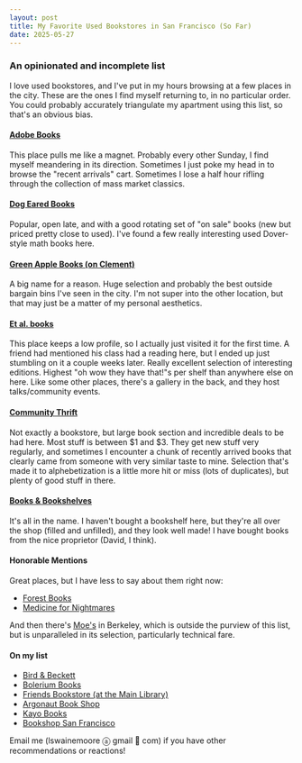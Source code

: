 ```yaml
---
layout: post
title: My Favorite Used Bookstores in San Francisco (So Far)
date: 2025-05-27
---
```


### An opinionated and incomplete list

I love used bookstores, and I've put in my hours browsing at a few places in the city. These are the ones I find myself returning to, in no particular order. You could probably accurately triangulate my apartment using this list, so that's an obvious bias.

#### [Adobe Books](https://www.adobebooks.com/)

This place pulls me like a magnet. Probably every other Sunday, I find myself meandering in its direction. Sometimes I just poke my head in to browse the "recent arrivals" cart. Sometimes I lose a half hour rifling through the collection of mass market classics.

#### [Dog Eared Books](https://www.dogearedbooks.com/)

Popular, open late, and with a good rotating set of "on sale" books (new but priced pretty close to used). I've found a few really interesting used Dover-style math books here.

#### [Green Apple Books (on Clement)](https://greenapplebooks.com/)

A big name for a reason. Huge selection and probably the best outside bargain bins I've seen in the city. I'm not super into the other location, but that may just be a matter of my personal aesthetics.

#### [Et al. books](https://etaletc.com/bookshop)

This place keeps a low profile, so I actually just visited it for the first time. A friend had mentioned his class had a reading here, but I ended up just stumbling on it a couple weeks later. Really excellent selection of interesting editions. Highest "oh wow they have that!"s per shelf than anywhere else on here. Like some other places, there's a gallery in the back, and they host talks/community events.

#### [Community Thrift](https://www.communitythriftsf.org/)

Not exactly a bookstore, but large book section and incredible deals to be had here. Most stuff is between $1 and $3. They get new stuff very regularly, and sometimes I encounter a chunk of recently arrived books that clearly came from someone with very similar taste to mine. Selection that's made it to alphebetization is a little more hit or miss (lots of duplicates), but plenty of good stuff in there.

#### [Books & Bookshelves](https://booksandbookshelves.com/)

It's all in the name. I haven't bought a bookshelf here, but they're all over the shop (filled and unfilled), and they look well made! I have bought books from the nice proprietor (David, I think).

#### Honorable Mentions

Great places, but I have less to say about them right now:

- [Forest Books](https://www.instagram.com/forestbookssf/)
- [Medicine for Nightmares](https://medicinefornightmares.com/)

And then there's [Moe's](https://www.moesbooks.com/) in Berkeley, which is outside the purview of this list, but is unparalleled in its selection, particularly technical fare.

#### On my list

- [Bird & Beckett](https://birdbeckett.com/)
- [Bolerium Books](https://www.bolerium.com/)
- [Friends Bookstore (at the Main Library)](https://www.friendssfpl.org/bookstore.html)
- [Argonaut Book Shop](https://argonautbookshop.com/)
- [Kayo Books](https://www.kayobooks.com/)
- [Bookshop San Francisco](https://bookshopsf.com/)

Email me (lswainemoore ⓐ gmail 🔵 com) if you have other recommendations or reactions!
